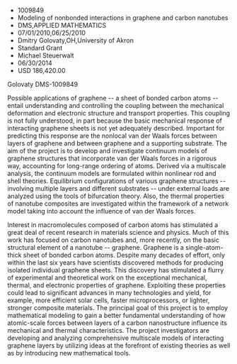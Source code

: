
* 1009849
* Modeling of nonbonded interactions in graphene and carbon nanotubes
* DMS,APPLIED MATHEMATICS
* 07/01/2010,06/25/2010
* Dmitry Golovaty,OH,University of Akron
* Standard Grant
* Michael Steuerwalt
* 06/30/2014
* USD 186,420.00

Golovaty DMS-1009849

Possible applications of graphene -- a sheet of bonded carbon atoms -- entail
understanding and controlling the coupling between the mechanical deformation
and electronic structure and transport properties. This coupling is not fully
understood, in part because the basic mechanical response of interacting
graphene sheets is not yet adequately described. Important for predicting this
response are the nonlocal van der Waals forces between layers of graphene and
between graphene and a supporting substrate. The aim of the project is to
develop and investigate continuum models of graphene structures that incorporate
van der Waals forces in a rigorous way, accounting for long-range ordering of
atoms. Derived via a multiscale analysis, the continuum models are formulated
within nonlinear rod and shell theories. Equilibrium configurations of various
graphene structures -- involving multiple layers and different substrates --
under external loads are analyzed using the tools of bifurcation theory. Also,
the thermal properties of nanotube composites are investigated within the
framework of a network model taking into account the influence of van der Waals
forces.

Interest in macromolecules composed of carbon atoms has stimulated a great deal
of recent research in materials science and physics. Much of this work has
focused on carbon nanotubes and, more recently, on the basic structural element
of a nanotube -- graphene. Graphene is a single-atom-thick sheet of bonded
carbon atoms. Despite many decades of effort, only within the last six years
have scientists discovered methods for producing isolated individual graphene
sheets. This discovery has stimulated a flurry of experimental and theoretical
work on the exceptional mechanical, thermal, and electronic properties of
graphene. Exploiting these properties could lead to significant advances in many
technologies and yield, for example, more efficient solar cells, faster
microprocessors, or lighter, stronger composite materials. The principal goal of
this project is to employ mathematical modeling to gain a better fundamental
understanding of how atomic-scale forces between layers of a carbon
nanostructure influence its mechanical and thermal characteristics. The project
investigators are developing and analyzing comprehensive multiscale models of
interacting graphene layers by utilizing ideas at the forefront of existing
theories as well as by introducing new mathematical tools.
